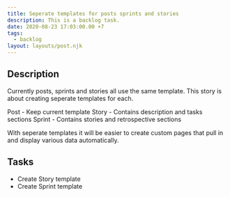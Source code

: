 ```yaml
---
title: Seperate templates for posts sprints and stories
description: This is a backlog task.
date: 2020-08-23 17:03:00.00 +7
tags:
  - backlog
layout: layouts/post.njk
---
```

## Description

Currently posts, sprints and stories all use the same template. This story is about creating seperate templates for each.

Post - Keep current template
Story - Contains description and tasks sections
Sprint - Contains stories and retrospective sections

With seperate templates it will be easier to create custom pages that pull in and display various data automatically.

## Tasks

- Create Story template
- Create Sprint template
